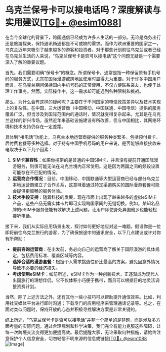 # 乌克兰保号卡可以接电话吗？深度解读与实用建议[[TG💪+ @esim1088](https://t.me/s/esim1088)]

在当今全球化的背景下，跨国通信已经成为许多人生活的一部分。无论是商务出行还是旅游探亲，保持通讯畅通都是不可或缺的需求。而作为欧洲重要的国家之一，乌克兰近年来吸引了越来越多的游客和投资者。对于那些计划前往乌克兰或者已经在乌克兰生活的人来说，“乌克兰保号卡是否可以接电话”这个问题无疑是一个需要深入了解的重要议题。

首先，我们需要明确“保号卡”的概念。所谓保号卡，通常是指一种保留原有手机号码的服务方式，尤其在国际漫游或跨地区使用时显得尤为重要。对于许多中国用户而言，在乌克兰期间保持国内手机号码的正常使用，不仅方便联系亲友，也便于处理工作事务。然而，实际操作中，这一需求却可能遇到各种限制和挑战。

那么，为什么会有这样的疑问呢？主要在于不同国家的电信政策差异以及技术实现上的复杂性。在中国，三大运营商（中国移动、中国联通、中国电信）提供的服务覆盖广泛，但当涉及到国际范围内的通话时，情况就变得复杂起来。尤其是在乌克兰这样的新兴市场，虽然近年来基础设施建设有所改善，但与中国相比，其网络环境和技术支持仍存在一定差距。

具体到“接电话”功能上，乌克兰本地运营商提供的服务种类繁多，包括预付费卡、后付费套餐等多种选择。对于持有中国手机号码的用户来说，是否能够直接接收来电取决于以下几个因素：

1. **SIM卡兼容性**：如果你携带的是普通的中国SIM卡，并且没有提前开通国际漫游服务，则很可能无法在乌克兰境内正常使用。这是因为两国之间的频段设置可能存在不匹配的情况。
2. **运营商合作情况**：目前，中国移动、中国联通等大型运营商已经与部分乌克兰本地运营商建立了合作关系，这意味着通过特定渠道购买的国际漫游套餐可能会提供更顺畅的服务体验。
3. **技术手段支持**：随着科技的发展，现在市面上出现了越来越多的虚拟eSIM卡产品，这些产品无需实体卡片即可实现跨国家间的无缝切换。例如，某知名品牌的eSIM卡服务便能有效解决上述问题，让用户即使身处异国他乡也能轻松接听电话。

接下来，我们从实际应用场景出发，探讨如何更好地应对这一难题。假设你是一位即将前往乌克兰旅行的游客，为了确保旅途中的通讯安全，以下几点建议或许对你有所帮助：

- **提前咨询运营商**：在出发前，务必向自己的运营商了解关于国际漫游的具体规定，包括费用标准、覆盖区域等内容。
- **选择合适的漫游套餐**：根据个人需求挑选性价比最高的方案，避免因意外情况导致不必要的经济损失。
- **考虑使用eSIM卡**：如前所述，eSIM卡作为一种创新技术，正逐渐成为现代人出国旅行的理想伴侣。它不仅体积小巧便于携带，而且可以根据目的地灵活调整资费计划。

当然，除了上述方法之外，还有其他一些小技巧可以帮助提升通信效率。比如，利用社交媒体平台进行即时沟通；下载专门的应用程序来管理通话记录等。总之，在面对类似问题时，保持开放的心态并积极寻找解决方案是非常关键的。

综上所述，“乌克兰保号卡是否可以接电话”并非一个简单的是非题，而是涉及多方面考量的实际问题。通过合理规划和科学决策，我们完全有能力克服这些障碍，让每一次跨境交流变得更加便捷高效。最后提醒大家，无论采取何种措施，请始终注意保护个人信息安全，切勿轻信不明来源的信息或链接[[TG💪+ @esim1088](https://t.me/s/esim1088) ![Image](https://i.postimg.cc/4NQfJmqS/Snipaste-2025-05-13-00-14-12.png)]